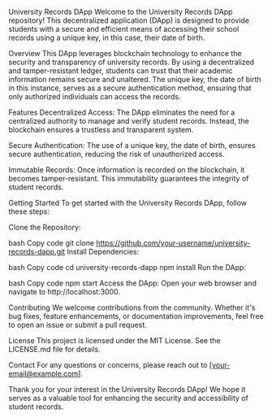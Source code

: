 University Records DApp
Welcome to the University Records DApp repository! This decentralized application (DApp) is designed to provide students with a secure and efficient means of accessing their school records using a unique key, in this case, their date of birth.

Overview
This DApp leverages blockchain technology to enhance the security and transparency of university records. By using a decentralized and tamper-resistant ledger, students can trust that their academic information remains secure and unaltered. The unique key, the date of birth in this instance, serves as a secure authentication method, ensuring that only authorized individuals can access the records.

Features
Decentralized Access: The DApp eliminates the need for a centralized authority to manage and verify student records. Instead, the blockchain ensures a trustless and transparent system.

Secure Authentication: The use of a unique key, the date of birth, ensures secure authentication, reducing the risk of unauthorized access.

Immutable Records: Once information is recorded on the blockchain, it becomes tamper-resistant. This immutability guarantees the integrity of student records.

Getting Started
To get started with the University Records DApp, follow these steps:

Clone the Repository:

bash
Copy code
git clone https://github.com/your-username/university-records-dapp.git
Install Dependencies:

bash
Copy code
cd university-records-dapp
npm install
Run the DApp:

bash
Copy code
npm start
Access the DApp:
Open your web browser and navigate to http://localhost:3000.

Contributing
We welcome contributions from the community. Whether it's bug fixes, feature enhancements, or documentation improvements, feel free to open an issue or submit a pull request.

License
This project is licensed under the MIT License. See the LICENSE.md file for details.

Contact
For any questions or concerns, please reach out to [your-email@example.com].

Thank you for your interest in the University Records DApp! We hope it serves as a valuable tool for enhancing the security and accessibility of student records.
